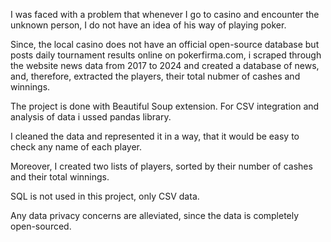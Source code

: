 I was faced with a problem that whenever I go to casino and encounter the unknown person, I do not have an idea of his way of playing poker. 

Since, the local casino does not have an official open-source database but posts daily tournament results online on pokerfirma.com, 
i scraped through the website news data from 2017 to 2024 and created a database of news, and, therefore, extracted the players, their total nubmer of cashes and winnings.

The project is done with Beautiful Soup extension. For CSV integration and analysis of data i ussed pandas library.

I cleaned the data and represented it in a way, that it would be easy to check any name of each player. 

Moreover, I created two lists of players, sorted by their number of cashes and their total winnings.

SQL is not used in this project, only CSV data.

Any data privacy concerns are alleviated, since the data is completely open-sourced.
